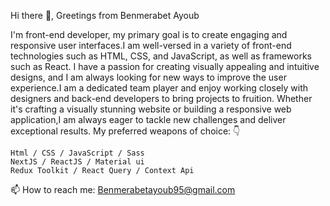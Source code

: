 Hi there 👋, Greetings from Benmerabet Ayoub

I'm front-end developer, my primary goal is to create engaging and responsive user interfaces.I am well-versed in a variety of front-end technologies such as HTML, CSS, and JavaScript, as well as frameworks such as React. I have a passion for creating visually appealing and intuitive designs, and I am always looking for new ways to improve the user experience.I am a dedicated team player and enjoy working closely with designers and back-end developers to bring projects to fruition. Whether it's crafting a visually stunning website or building a responsive web application,I am always eager to tackle new challenges and deliver exceptional results.
My preferred weapons of choice: 👇
 
    Html / CSS / JavaScript / Sass
    NextJS / ReactJS / Material ui
    Redux Toolkit / React Query / Context Api
   




📫 How to reach me:   Benmerabetayoub95@gmail.com

